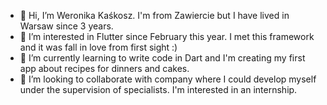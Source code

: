 - 👋 Hi, I’m Weronika Kaśkosz. I'm from Zawiercie but I have lived in Warsaw since 3 years.
- 👀 I’m interested in Flutter since February this year. I met this framework and it was fall in love from first sight :)
- 🌱 I’m currently learning to write code in Dart and I'm creating my first app about recipes for dinners and cakes.
- 💞️ I’m looking to collaborate with company where I could develop myself under the supervision of specialists. I'm interested in an internship.


